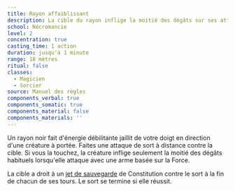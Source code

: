 ```yaml
---
title: Rayon affaiblissant
description: La cible du rayon inflige la moitié des dégâts sur ses attaques.
school: Nécromancie
level: 2
concentration: true
casting_time: 1 action
duration: jusqu'à 1 minute
range: 18 mètres
ritual: false
classes:
  - Magicien
  - Sorcier
source: Manuel des règles
components_verbal: true
components_somatic: true
components_material: false
components_materials: ''
---
```

Un rayon noir fait d'énergie débilitante jaillit de votre doigt en direction d'une créature à portée. Faites une attaque de sort à distance contre la cible. Si vous la touchez, la créature inflige seulement la moitié des dégâts habituels lorsqu'elle attaque avec une arme basée sur la Force.

La cible a droit à un [jet de sauvegarde](/utiliser-les-caracteristiques/#jets-de-sauvegarde) de Constitution contre le sort à la fin de chacun de ses tours. Le sort se termine si elle réussit.
